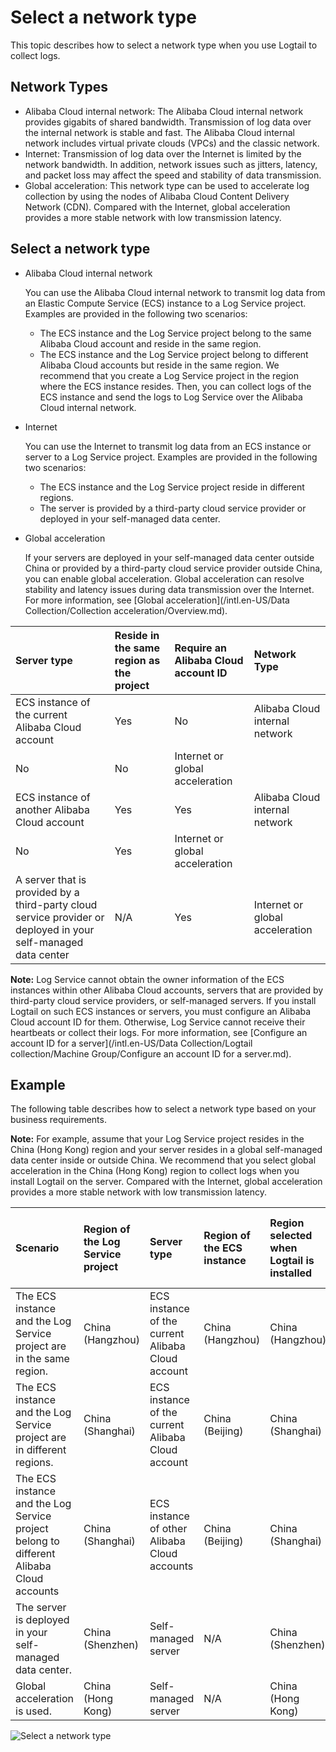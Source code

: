 # Select a network type

This topic describes how to select a network type when you use Logtail to collect logs.

## Network Types

-   Alibaba Cloud internal network: The Alibaba Cloud internal network provides gigabits of shared bandwidth. Transmission of log data over the internal network is stable and fast. The Alibaba Cloud internal network includes virtual private clouds \(VPCs\) and the classic network.
-   Internet: Transmission of log data over the Internet is limited by the network bandwidth. In addition, network issues such as jitters, latency, and packet loss may affect the speed and stability of data transmission.
-   Global acceleration: This network type can be used to accelerate log collection by using the nodes of Alibaba Cloud Content Delivery Network \(CDN\). Compared with the Internet, global acceleration provides a more stable network with low transmission latency.

## Select a network type

-   Alibaba Cloud internal network

    You can use the Alibaba Cloud internal network to transmit log data from an Elastic Compute Service \(ECS\) instance to a Log Service project. Examples are provided in the following two scenarios:

    -   The ECS instance and the Log Service project belong to the same Alibaba Cloud account and reside in the same region.
    -   The ECS instance and the Log Service project belong to different Alibaba Cloud accounts but reside in the same region.
    We recommend that you create a Log Service project in the region where the ECS instance resides. Then, you can collect logs of the ECS instance and send the logs to Log Service over the Alibaba Cloud internal network.

-   Internet

    You can use the Internet to transmit log data from an ECS instance or server to a Log Service project. Examples are provided in the following two scenarios:

    -   The ECS instance and the Log Service project reside in different regions.
    -   The server is provided by a third-party cloud service provider or deployed in your self-managed data center.
-   Global acceleration

    If your servers are deployed in your self-managed data center outside China or provided by a third-party cloud service provider outside China, you can enable global acceleration. Global acceleration can resolve stability and latency issues during data transmission over the Internet. For more information, see [Global acceleration](/intl.en-US/Data Collection/Collection acceleration/Overview.md).


|Server type|Reside in the same region as the project|Require an Alibaba Cloud account ID|Network Type|
|:----------|:---------------------------------------|:----------------------------------|:-----------|
|ECS instance of the current Alibaba Cloud account|Yes|No|Alibaba Cloud internal network|
|No|No|Internet or global acceleration|
|ECS instance of another Alibaba Cloud account|Yes|Yes|Alibaba Cloud internal network|
|No|Yes|Internet or global acceleration|
|A server that is provided by a third-party cloud service provider or deployed in your self-managed data center|N/A|Yes|Internet or global acceleration|

**Note:** Log Service cannot obtain the owner information of the ECS instances within other Alibaba Cloud accounts, servers that are provided by third-party cloud service providers, or self-managed servers. If you install Logtail on such ECS instances or servers, you must configure an Alibaba Cloud account ID for them. Otherwise, Log Service cannot receive their heartbeats or collect their logs. For more information, see [Configure an account ID for a server](/intl.en-US/Data Collection/Logtail collection/Machine Group/Configure an account ID for a server.md).

## Example

The following table describes how to select a network type based on your business requirements.

**Note:** For example, assume that your Log Service project resides in the China \(Hong Kong\) region and your server resides in a global self-managed data center inside or outside China. We recommend that you select global acceleration in the China \(Hong Kong\) region to collect logs when you install Logtail on the server. Compared with the Internet, global acceleration provides a more stable network with low transmission latency.

|Scenario|Region of the Log Service project|Server type|Region of the ECS instance|Region selected when Logtail is installed|Network Type|Require an Alibaba Cloud account ID|
|:-------|:--------------------------------|:----------|:-------------------------|:----------------------------------------|:-----------|:----------------------------------|
|The ECS instance and the Log Service project are in the same region.|China \(Hangzhou\)|ECS instance of the current Alibaba Cloud account|China \(Hangzhou\)|China \(Hangzhou\)|Alibaba Cloud internal network|No|
|The ECS instance and the Log Service project are in different regions.|China \(Shanghai\)|ECS instance of the current Alibaba Cloud account|China \(Beijing\)|China \(Shanghai\)|Internet|No|
|The ECS instance and the Log Service project belong to different Alibaba Cloud accounts|China \(Shanghai\)|ECS instance of other Alibaba Cloud accounts|China \(Beijing\)|China \(Shanghai\)|Internet|Yes|
|The server is deployed in your self-managed data center.|China \(Shenzhen\)|Self-managed server|N/A|China \(Shenzhen\)|Internet|Yes|
|Global acceleration is used.|China \(Hong Kong\)|Self-managed server|N/A|China \(Hong Kong\)|Global acceleration|Yes|

![Select a network type](https://static-aliyun-doc.oss-accelerate.aliyuncs.com/assets/img/en-US/2696549951/p12057.png)

